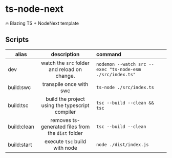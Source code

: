 # ts-node-next
🔥 Blazing TS + NodeNext template

## Scripts
| alias | description | command |
|-|:-:|:-|
| dev   |  watch the `src` folder and reload on change. | `nodemon --watch src --exec "ts-node-esm ./src/index.ts"` |
| build:swc | transpile once with swc | `ts-node ./src/index.ts` |
| build:tsc | build the project using the typescript compiler | `tsc --build --clean && tsc` |
| build:clean | removes ts-generated files from the `dist` folder | `tsc --build --clean` |
| build:start | execute `tsc` build with node | `node ./dist/index.js` |
